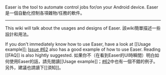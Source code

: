 Easer is the tool to automate control jobs for/on your Android device.
Easer是一個自動化控制各項雜物/任務的軟件。

***



This wiki will talk about the usages and designs of Easer.
該wiki簡單描述一些設計和用法。

If you don't immediately know how to use Easer, have a look at [[Usage example]]; [Issue #62](https://github.com/renyuneyun/Easer/issues/62) also has a good example of how to use Easer. Reading [[FAQ]] is also hightly suggested.
如果你不（在看到Easer的UI時瞬間）明白如何使用Easer的話，請先閱讀[[Usage example]]；[#62](https://github.com/renyuneyun/Easer/issues/62)中也有一個不錯的例子。另外，建議也請讀下[[須知]]。